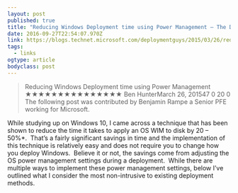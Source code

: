 ```yaml
---
layout: post 
published: true 
title: "Reducing Windows Deployment time using Power Management – The Deployment Guys" 
date: 2016-09-27T22:54:07.970Z 
link: https://blogs.technet.microsoft.com/deploymentguys/2015/03/26/reducing-windows-deployment-time-using-power-management/ 
tags:
  - links
ogtype: article 
bodyclass: post 
---
```


> Reducing Windows Deployment time using Power Management
★★★★★★★★★★★★★★★
Ben HunterMarch 26, 201547
0
20
0
The following post was contributed by Benjamin Rampe a Senior PFE working for Microsoft.

While studying up on Windows 10, I came across a technique that has been shown to reduce the time it takes to apply an OS WIM to disk by 20 – 50%*.  That’s a fairly significant savings in time and the implementation of this technique is relatively easy and does not require you to change how you deploy Windows.  Believe it or not, the savings come from adjusting the OS power management settings during a deployment.  While there are multiple ways to implement these power management settings, below I’ve outlined what I consider the most non-intrusive to existing deployment methods. 